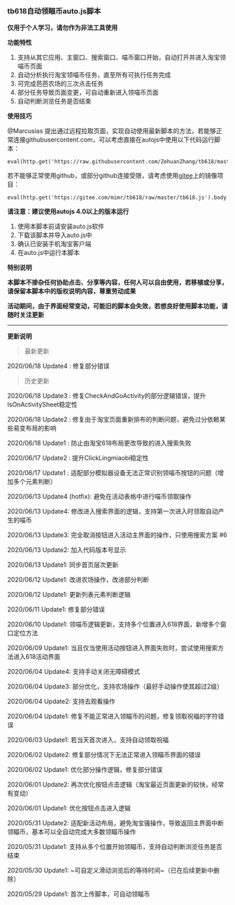 ### tb618自动领瞄币auto.js脚本
**仅用于个人学习，请勿作为非法工具使用**

**功能特性**

1. 支持从其它应用、主窗口、搜索窗口、喵币窗口开始，自动打开并进入淘宝领喵币页面
2. 自动分析执行淘宝领喵币任务，直至所有可执行任务完成
3. 可完成芭芭农场的三次点击任务
4. 部分任务导致页面变更，可自动重新进入领喵币页面
5. 自动判断浏览任务是否结束

**使用技巧**

@Marcusias 提出通过远程拉取页面，实现自动使用最新脚本的方法，若能够正常连接githubusercontent.com，可以考虑直接在autojs中使用以下代码运行脚本：
```
eval(http.get('https://raw.githubusercontent.com/ZehuanZhang/tb618/master/tb618.js').body.string());
```
若不能够正常使用github，或部分github连接受限，请考虑使用[gitee](https://gitee.com/mimr/tb618)上的镜像项目：
```
eval(http.get('https://gitee.com/mimr/tb618/raw/master/tb618.js').body.string())
```
**请注意：建议使用autojs 4.0以上的版本运行**

1. 使用本脚本前请安装auto.js软件
2. 下载该脚本并导入auto.js中
3. 确认已安装手机淘宝客户端
4. 在auto.js中运行本脚本

**特别说明**

**本脚本不掺杂任何协助点击、分享等内容，任何人可以自由使用，若移植或分享，请保留本脚本中的版权说明内容，尊重劳动成果**

**活动期间，由于界面经常变动，可能旧的脚本会失效，若想良好使用脚本功能，请随时关注更新**

-----
**更新说明**

> 最新更新

2020/06/18 Update4 : 修复部分错误

> 历史更新

2020/06/18 Update3 : 修复CheckAndGoActivity的部分逻辑错误，提升IsOnActivitySheet稳定性

2020/06/18 Update2 : 修复由于淘宝页面重新排布的判断问题，避免过分依赖某些易变布局的影响

2020/06/18 Update1 : 防止由淘宝618布局更改导致的进入搜索失败

2020/06/17 Update2 : 提升ClickLingmiaobi稳定性

2020/06/17 Update1 : 适配部分模拟器设备无法正常识别领喵币按钮的问题（增加多个元素判断）

2020/06/13 Update4 (hotfix): 避免在活动表格中进行喵币领取操作

2020/06/13 Update4: 修改进入搜索界面的逻辑，支持第一次进入时领取自动产生的喵币

2020/06/13 Update3: 完全取消按钮进入活动主界面的操作，只使用搜索方案 #6

2020/06/13 Update2: 加入代码版本号显示

2020/06/13 Update1: 同步首页层次更新

2020/06/12 Update1: 改进农场操作，改进部分判断

2020/06/12 Update1: 更新列表元素判断逻辑

2020/06/11 Update1: 修复部分错误

2020/06/10 Update1: 领喵币逻辑更新，支持多个位置进入618界面，新增多个窗口定位方法

2020/06/09 Update1: 当且仅当使用活动按钮进入界面失败时，尝试使用搜索方法进入618活动界面

2020/06/04 Update4: 支持手动关闭无障碍模式

2020/06/04 Update3: 部分优化，支持农场操作（最好手动操作使其超过2级）

2020/06/04 Update2: 支持去观看操作

2020/06/04 Update1: 修复不能正常进入领瞄币的问题，修复领取祝福的字符错误

2020/06/03 Update1: 若当天首次进入，支持自动领取祝福

2020/06/02 Update2: 修复部分情况下无法正常进入领瞄币界面的错误

2020/06/02 Update1: 优化部分操作逻辑，修复部分错误

2020/06/01 Update2: 再次优化按钮点击逻辑（淘宝最近页面更新的较快，经常有变动）

2020/06/01 Update1: 优化按钮点击进入逻辑

2020/05/31 Update2: 适配新活动布局，避免淘宝骚操作，导致返回主界面中断领瞄币，基本可以全自动完成大多数领瞄币操作

2020/05/31 Update1: 支持从多个位置开始领瞄币，支持自动判断浏览任务是否结束

2020/05/30 Update1: ~可自定义滑动浏览后的等待时间~（已在后续更新中删除）

2020/05/29 Update1: 首次上传脚本，可自动领瞄币

